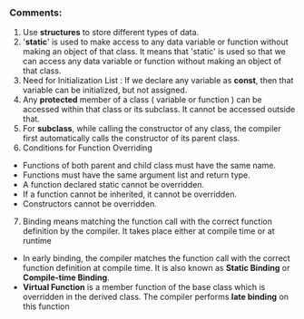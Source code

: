 
### Comments:
1. Use **structures** to store different types of data.
2. '**static**' is used to make access to any data variable or function without making an object of that class. It means that 'static' is used so that we can access any data variable or function without making an object of that class.
3. Need for Initialization List :
If we declare any variable as **const**, then that variable can be initialized, but not assigned.
4. Any **protected** member of a class ( variable or function ) can be accessed within that class or its subclass. It cannot be accessed outside that.
5. For **subclass**, while calling the constructor of any class, the compiler first automatically calls the constructor of its parent class. 
6. Conditions for Function Overriding
* Functions of both parent and child class must have the same name.
* Functions must have the same argument list and return type.
* A function declared static cannot be overridden.
* If a function cannot be inherited, it cannot be overridden.
* Constructors cannot be overridden.
7. Binding means matching the function call with the correct function definition by the compiler. It takes place either at compile time or at runtime
* In early binding, the compiler matches the function call with the correct function definition at compile time. It is also known as **Static Binding** or **Compile-time Binding**.
* **Virtual Function** is a member function of the base class which is overridden in the derived class. The compiler performs **late binding** on this function
